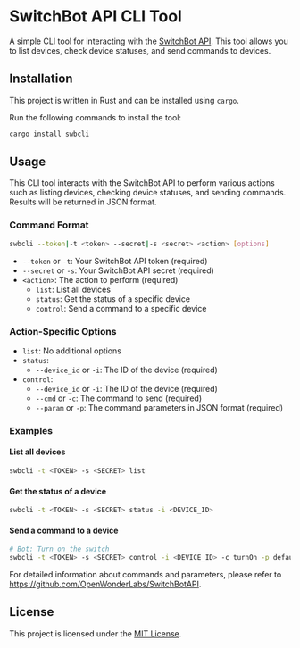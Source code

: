 # SwitchBot API CLI Tool

A simple CLI tool for interacting with the [SwitchBot API](https://github.com/OpenWonderLabs/SwitchBotAPI). This tool allows you to list devices, check device statuses, and send commands to devices.

## Installation

This project is written in Rust and can be installed using `cargo`.

Run the following commands to install the tool:

```sh
cargo install swbcli
```

## Usage

This CLI tool interacts with the SwitchBot API to perform various actions such as listing devices, checking device statuses, and sending commands.
Results will be returned in JSON format.

### Command Format

```sh
swbcli --token|-t <token> --secret|-s <secret> <action> [options]
```

- `--token` or `-t`: Your SwitchBot API token (required)
- `--secret` or `-s`: Your SwitchBot API secret (required)
- `<action>`: The action to perform (required)
  - `list`: List all devices
  - `status`: Get the status of a specific device
  - `control`: Send a command to a specific device

### Action-Specific Options

- `list`: No additional options
- `status`:
  - `--device_id` or `-i`: The ID of the device (required)
- `control`:
  - `--device_id` or `-i`: The ID of the device (required)
  - `--cmd` or `-c`: The command to send (required)
  - `--param` or `-p`: The command parameters in JSON format (required)

### Examples

#### List all devices

```sh
swbcli -t <TOKEN> -s <SECRET> list
```

#### Get the status of a device

```sh
swbcli -t <TOKEN> -s <SECRET> status -i <DEVICE_ID>
```

#### Send a command to a device

```sh
# Bot: Turn on the switch
swbcli -t <TOKEN> -s <SECRET> control -i <DEVICE_ID> -c turnOn -p default
```

For detailed information about commands and parameters, please refer to https://github.com/OpenWonderLabs/SwitchBotAPI.

## License

This project is licensed under the [MIT License](LICENSE).